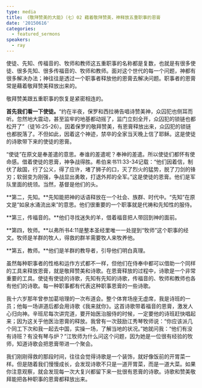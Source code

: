 ```yaml
---
type: media
title: 《敬拜赞美的大能》（七）02 藉着敬拜赞美，神释放五重职事的恩膏
date: '20150616'
categories:
  - featured_sermons
speakers:
  - ray
---
```

使徒、先知、传福音的、牧师和教师这五重职事的名称都是复数，也就是有很多使徒、很多先知、很多传福音的、牧师和教师。面对这个世代的每一个问题，神都有很多解决办法；神往往是透过一个职事者释放他的恩膏去解决问题。职事者的恩膏常是藉着敬拜赞美释放出来的。

敬拜赞美跟五重职事的恢复是紧密相连的。

**首先我们看一下使徒。**“约在半夜，保罗和西拉祷告唱诗赞美神，众囚犯也侧耳而听。忽然地大震动，甚至监牢的地基都动摇了，监门立刻全开，众囚犯的锁链也都松开了”（徒16:25-26）。因着保罗的敬拜赞美，有恩膏释放出来，众囚犯的锁链也都脱落了。不但如此，因着这个神迹，禁卒的全家当天晚上信了耶稣。这是使徒的诗歌带下来的使徒的恩膏。

“使徒”在原文是奉差遣的意思。奉谁的差遣呢？奉神的差遣。所以使徒们都怀有使命感。借着使徒的恩膏，神争战得胜。希伯来书11:33-34记载：“他们因着信，制伏了敌国，行了公义，得了应许，堵了狮子的口，灭了烈火的猛势，脱了刀剑的锋刃；软弱变为刚强，争战显出勇敢，打退外邦的全军。”这是使徒的恩膏。他们是军队里面的统领。当然，基督是他们的头。

**第二，先知。**先知能把神的话语释放在一个社会、族群、时代中。“先知”在原文是“如泉水涌流出来”的意思。他们很重要的一个职事就是代祷和先知性的服侍。

**第三，传福音的。**他们寻找迷失的羊，借着福音把人带回到神的面前。

**第四，牧师。**以弗所书4:11是整本圣经里唯一一处提到“牧师”这个职事的经文。牧师是羊群的牧人，得救的群羊需要牧人来牧养他。

**第五，教师。**他们是羊群的教导者，引导他们明白真理。

虽然每种职事者的性格和运作方式都不一样，但他们在侍奉中都可以借助一个同样的工具来释放恩膏，就是敬拜赞美和诗歌。在恩膏释放的过程中，诗歌是一个非常重要的工具。使徒有使徒的诗歌，先知有先知的诗歌，传福音的、牧师和教师也各有他们的诗歌。每一种职事都有代表这种职事恩膏的一些诗歌。

我十六岁那年曾参加葛培理的一次布道会。整个体育场座无虚席，我是诗班的一员；他每一场讲道后都会用诗歌《我来就你》。这首诗歌带着福音的恩膏，激发人心归向神。辛班尼每次讲完道，要开始医治服侍的时候，一定要他的诗班赶快唱起来；因为这关乎他医治恩膏的释放。我曾有一次鼓励江秀琴牧师说：“你应该派几个同工下次和我一起去中国，实操一场，了解当地的状况。”她就问我：“他们有没有诗班？有没有琴与炉？”江牧师为什么问这个问题，因为她是一位很有经验的牧师，知道诗歌会把恩膏带进一个聚会。

我们刚刚得救的那段时间，往往会觉得诗歌是一个装饰，就好像饭前的开胃菜一样。但是随着我们慢慢成长，会发现诗歌不只是一道开胃菜，而是一道大菜。如果你注意观察，就会发现每一次大复兴都留下来一批很有恩膏的诗歌。诗歌和赞美敬拜能把各种职事的恩膏都释放出来。
